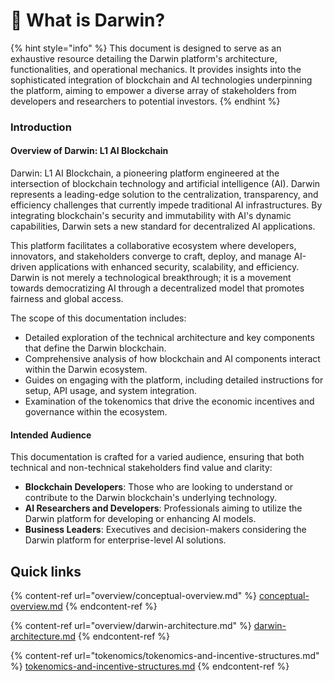 # 👋 What is Darwin?

{% hint style="info" %}
This document is designed to serve as an exhaustive resource detailing the Darwin platform's architecture, functionalities, and operational mechanics. It provides insights into the sophisticated integration of blockchain and AI technologies underpinning the platform, aiming to empower a diverse array of stakeholders from developers and researchers to potential investors.
{% endhint %}

### **Introduction**

#### **Overview of Darwin: L1 AI Blockchain**

Darwin: L1 AI Blockchain, a pioneering platform engineered at the intersection of blockchain technology and artificial intelligence (AI). Darwin represents a leading-edge solution to the centralization, transparency, and efficiency challenges that currently impede traditional AI infrastructures. By integrating blockchain's security and immutability with AI's dynamic capabilities, Darwin sets a new standard for decentralized AI applications.

This platform facilitates a collaborative ecosystem where developers, innovators, and stakeholders converge to craft, deploy, and manage AI-driven applications with enhanced security, scalability, and efficiency. Darwin is not merely a technological breakthrough; it is a movement towards democratizing AI through a decentralized model that promotes fairness and global access.



The scope of this documentation includes:

* Detailed exploration of the technical architecture and key components that define the Darwin blockchain.
* Comprehensive analysis of how blockchain and AI components interact within the Darwin ecosystem.
* Guides on engaging with the platform, including detailed instructions for setup, API usage, and system integration.
* Examination of the tokenomics that drive the economic incentives and governance within the ecosystem.

#### **Intended Audience**

This documentation is crafted for a varied audience, ensuring that both technical and non-technical stakeholders find value and clarity:

* **Blockchain Developers**: Those who are looking to understand or contribute to the Darwin blockchain's underlying technology.
* **AI Researchers and Developers**: Professionals aiming to utilize the Darwin platform for developing or enhancing AI models.
* **Business Leaders**: Executives and decision-makers considering the Darwin platform for enterprise-level AI solutions.

## Quick links

{% content-ref url="overview/conceptual-overview.md" %}
[conceptual-overview.md](overview/conceptual-overview.md)
{% endcontent-ref %}

{% content-ref url="overview/darwin-architecture.md" %}
[darwin-architecture.md](overview/darwin-architecture.md)
{% endcontent-ref %}

{% content-ref url="tokenomics/tokenomics-and-incentive-structures.md" %}
[tokenomics-and-incentive-structures.md](tokenomics/tokenomics-and-incentive-structures.md)
{% endcontent-ref %}

